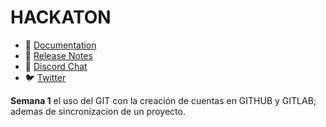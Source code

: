 # HACKATON

- 📘 [Documentation](https://bootstrap-vue.org)
- 🔨 [Release Notes](https://bootstrap-vue.org/docs/reference/changelog)
- 💬 [Discord Chat](https://discord.gg/j2Mtcny)
- 🐦 [Twitter](https://twitter.com/BootstrapVue)

**Semana 1**
el uso del GIT con la creación de cuentas en GITHUB y GITLAB; ademas de sincronizacion de un proyecto.